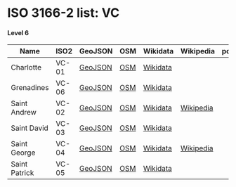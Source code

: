 # ISO 3166-2 list: VC


#### Level 6
Name | ISO2 | GeoJSON | OSM | Wikidata | Wikipedia | population 
--- | --- | --- | --- | --- | --- | --: 
Charlotte | VC-01 | [GeoJSON](../../export/geojson/q7/iso2/VC/VC-01.geojson) | [OSM](https://www.openstreetmap.org/relation/4016640) | [Wikidata](https://www.wikidata.org/wiki/Q2075188) |  | 
Grenadines | VC-06 | [GeoJSON](../../export/geojson/q7/iso2/VC/VC-06.geojson) | [OSM](https://www.openstreetmap.org/relation/4016680) | [Wikidata](https://www.wikidata.org/wiki/Q2545297) |  | 9,200
Saint Andrew | VC-02 | [GeoJSON](../../export/geojson/q7/iso2/VC/VC-02.geojson) | [OSM](https://www.openstreetmap.org/relation/4016641) | [Wikidata](https://www.wikidata.org/wiki/Q2305115) | [Wikipedia](http://en.wikipedia.org/wiki/en%3ASaint%20Andrew%20Parish%2C%20Saint%20Vincent%20and%20the%20Grenadines) | 
Saint David | VC-03 | [GeoJSON](../../export/geojson/q7/iso2/VC/VC-03.geojson) | [OSM](https://www.openstreetmap.org/relation/4016642) | [Wikidata](https://www.wikidata.org/wiki/Q2412394) |  | 
Saint George | VC-04 | [GeoJSON](../../export/geojson/q7/iso2/VC/VC-04.geojson) | [OSM](https://www.openstreetmap.org/relation/4016643) | [Wikidata](https://www.wikidata.org/wiki/Q2300294) | [Wikipedia](http://en.wikipedia.org/wiki/en%3ASaint%20George%20Parish%2C%20Saint%20Vincent%20and%20the%20Grenadines) | 
Saint Patrick | VC-05 | [GeoJSON](../../export/geojson/q7/iso2/VC/VC-05.geojson) | [OSM](https://www.openstreetmap.org/relation/4016644) | [Wikidata](https://www.wikidata.org/wiki/Q1864637) |  | 
